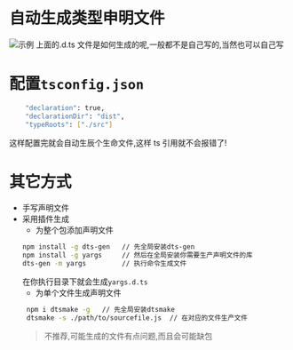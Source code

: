 <!--
 * @Author: wangzhongjie
 * @Date: 2021-07-26 16:49:47
 * @LastEditors: wangzhongjie
 * @LastEditTime: 2021-07-26 16:58:38
 * @Description:自动生成type.d.ts
 * @Email: UvDream@163.com
-->

# 自动生成类型申明文件

![示例](https://pic.baixiongz.com/uploads/2021/07/26/4824c2b5f92b1.png)
上面的.d.ts 文件是如何生成的呢,一般都不是自己写的,当然也可以自己写

# 配置`tsconfig.json`

```sh
    "declaration": true,
    "declarationDir": "dist",
    "typeRoots": ["./src"]
```

这样配置完就会自动生辰个生命文件,这样 ts 引用就不会报错了!

# 其它方式

- 手写声明文件
- 采用插件生成
  - 为整个包添加声明文件
  ```sh
  npm install -g dts-gen   // 先全局安装dts-gen
  npm install -g yargs     // 然后在全局安装你需要生产声明文件的库
  dts-gen -m yargs         // 执行命令生成文件
  ```
  在你执行目录下就会生成`yargs.d.ts`
  - 为单个文件生成声明文件
  ```sh
   npm i dtsmake -g   // 先全局安装dtsmake
   dtsmake -s ./path/to/sourcefile.js  // 在对应的文件生产文件
  ```
  > 不推荐,可能生成的文件有点问题,而且会可能缺包
